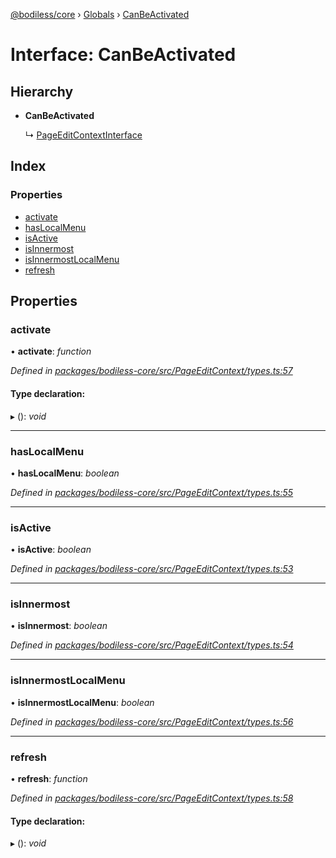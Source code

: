 [@bodiless/core](../README.md) › [Globals](../globals.md) › [CanBeActivated](canbeactivated.md)

# Interface: CanBeActivated

## Hierarchy

* **CanBeActivated**

  ↳ [PageEditContextInterface](pageeditcontextinterface.md)

## Index

### Properties

* [activate](canbeactivated.md#activate)
* [hasLocalMenu](canbeactivated.md#haslocalmenu)
* [isActive](canbeactivated.md#isactive)
* [isInnermost](canbeactivated.md#isinnermost)
* [isInnermostLocalMenu](canbeactivated.md#isinnermostlocalmenu)
* [refresh](canbeactivated.md#refresh)

## Properties

###  activate

• **activate**: *function*

*Defined in [packages/bodiless-core/src/PageEditContext/types.ts:57](https://github.com/johnsonandjohnson/Bodiless-JS/blob/afa155a/packages/bodiless-core/src/PageEditContext/types.ts#L57)*

#### Type declaration:

▸ (): *void*

___

###  hasLocalMenu

• **hasLocalMenu**: *boolean*

*Defined in [packages/bodiless-core/src/PageEditContext/types.ts:55](https://github.com/johnsonandjohnson/Bodiless-JS/blob/afa155a/packages/bodiless-core/src/PageEditContext/types.ts#L55)*

___

###  isActive

• **isActive**: *boolean*

*Defined in [packages/bodiless-core/src/PageEditContext/types.ts:53](https://github.com/johnsonandjohnson/Bodiless-JS/blob/afa155a/packages/bodiless-core/src/PageEditContext/types.ts#L53)*

___

###  isInnermost

• **isInnermost**: *boolean*

*Defined in [packages/bodiless-core/src/PageEditContext/types.ts:54](https://github.com/johnsonandjohnson/Bodiless-JS/blob/afa155a/packages/bodiless-core/src/PageEditContext/types.ts#L54)*

___

###  isInnermostLocalMenu

• **isInnermostLocalMenu**: *boolean*

*Defined in [packages/bodiless-core/src/PageEditContext/types.ts:56](https://github.com/johnsonandjohnson/Bodiless-JS/blob/afa155a/packages/bodiless-core/src/PageEditContext/types.ts#L56)*

___

###  refresh

• **refresh**: *function*

*Defined in [packages/bodiless-core/src/PageEditContext/types.ts:58](https://github.com/johnsonandjohnson/Bodiless-JS/blob/afa155a/packages/bodiless-core/src/PageEditContext/types.ts#L58)*

#### Type declaration:

▸ (): *void*
